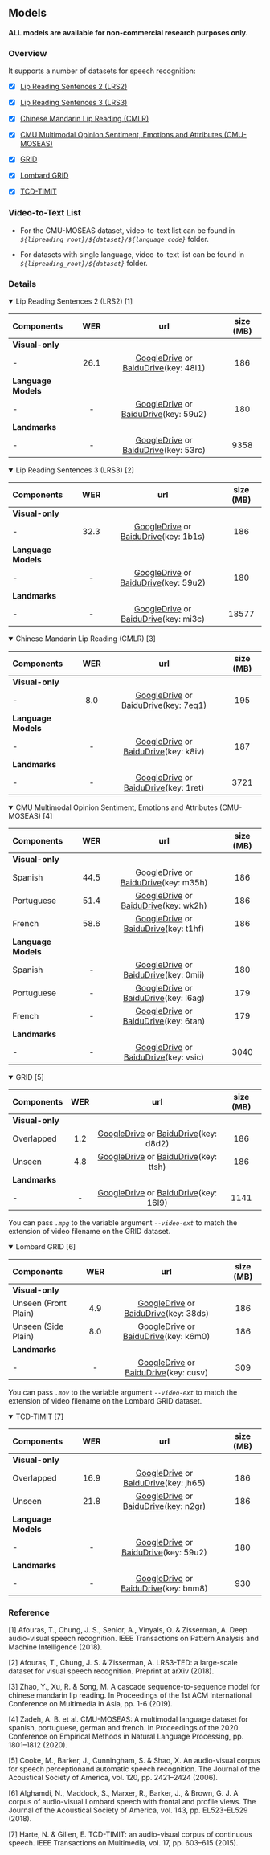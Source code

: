 ## Models
**ALL models are available for non-commercial research purposes only.**

### Overview
It supports a number of datasets for speech recognition:
- [x] [Lip Reading Sentences 2 (LRS2)](https://www.robots.ox.ac.uk/~vgg/data/lip_reading/lrs2.html)
- [x] [Lip Reading Sentences 3 (LRS3)](https://www.robots.ox.ac.uk/~vgg/data/lip_reading/lrs3.html)
- [x] [Chinese Mandarin Lip Reading (CMLR)](https://www.vipazoo.cn/CMLR.html)
- [x] [CMU Multimodal Opinion Sentiment, Emotions and Attributes (CMU-MOSEAS)](http://immortal.multicomp.cs.cmu.edu/cache/multilingual)
- [x] [GRID](http://spandh.dcs.shef.ac.uk/gridcorpus)
- [x] [Lombard GRID](http://spandh.dcs.shef.ac.uk/avlombard)
- [x] [TCD-TIMIT](https://sigmedia.tcd.ie)


### Video-to-Text List
- For the CMU-MOSEAS dataset, video-to-text list can be found in *`${lipreading_root}/${dataset}/${language_code}`* folder.

- For datasets with single language, video-to-text list can be found in *`${lipreading_root}/${dataset}`* folder.


### Details

<details open>

<summary>Lip Reading Sentences 2 (LRS2) [1]</summary>

<p> </p>

|     Components        |  WER |                                             url                                         |  size (MB)  |
|:----------------------|:----:|:---------------------------------------------------------------------------------------:|:-----------:|
|   **Visual-only**     |
| -                     | 26.1 |[GoogleDrive](https://bit.ly/3I25zrH) or [BaiduDrive](https://bit.ly/3BAHBkH)(key: 48l1) |     186     |
| **Language Models**   |
| -                     |   -  |[GoogleDrive](https://bit.ly/3qzWKit) or [BaiduDrive](https://bit.ly/3KgAL7T)(key: 59u2) |     180     |
| **Landmarks**         |
| -                     |   -  |[GoogleDrive](https://bit.ly/3jSMMoz) or [BaiduDrive](https://bit.ly/3BuIwBB)(key: 53rc) |     9358    |

</details>


<details open>

<summary>Lip Reading Sentences 3 (LRS3) [2]</summary>

<p> </p>

|     Components        |  WER |                                             url                                         |  size (MB)  |
|:----------------------|:----:|:---------------------------------------------------------------------------------------:|:-----------:|
|   **Visual-only**     |
| -                     | 32.3 |[GoogleDrive](https://bit.ly/3Bp4gjV) or [BaiduDrive](https://bit.ly/3rIzLCn)(key: 1b1s) |     186     |
| **Language Models**   |
| -                     |   -  |[GoogleDrive](https://bit.ly/3qzWKit) or [BaiduDrive](https://bit.ly/3KgAL7T)(key: 59u2) |     180     |
| **Landmarks**         |
| -                     |   -  |[GoogleDrive](https://bit.ly/33rEsax) or [BaiduDrive](https://bit.ly/3rwQSph)(key: mi3c) |     18577   |

</details>



<details open>

<summary>Chinese Mandarin Lip Reading (CMLR) [3]</summary>

<p> </p>

|     Components        |  WER |                                             url                                         |  size (MB)  |
|:----------------------|:----:|:---------------------------------------------------------------------------------------:|:-----------:|
|   **Visual-only**     |
| -                     |  8.0 |[GoogleDrive](https://bit.ly/3fR8RkU) or [BaiduDrive](https://bit.ly/3IyACLB)(key: 7eq1) |     195     |
| **Language Models**   |
| -                     |   -  |[GoogleDrive](https://bit.ly/3fPxXAJ) or [BaiduDrive](https://bit.ly/3rEcErr)(key: k8iv) |     187     |
| **Landmarks**         |
| -                     |   -  |[GoogleDrive](https://bit.ly/3bvetPL) or [BaiduDrive](https://bit.ly/3o2u53d)(key: 1ret) |     3721    |

</details>


<details open>

<summary>CMU Multimodal Opinion Sentiment, Emotions and Attributes (CMU-MOSEAS) [4]</summary>

<p> </p>

|     Components        |  WER |                                             url                                         |  size (MB)  |
|:----------------------|:----:|:---------------------------------------------------------------------------------------:|:-----------:|
|   **Visual-only**     |
| Spanish               | 44.5 |[GoogleDrive](https://bit.ly/34MjWBW) or [BaiduDrive](https://bit.ly/33rMq3a)(key: m35h) |     186     |
| Portuguese            | 51.4 |[GoogleDrive](https://bit.ly/3HjXCgo) or [BaiduDrive](https://bit.ly/3IqbbMg)(key: wk2h) |     186     |
| French                | 58.6 |[GoogleDrive](https://bit.ly/3Ik6owb) or [BaiduDrive](https://bit.ly/35msiQG)(key: t1hf) |     186     |
| **Language Models**   |
| Spanish               |   -  |[GoogleDrive](https://bit.ly/3rppyJN) or [BaiduDrive](https://bit.ly/3nA3wCN)(key: 0mii) |     180     |
| Portuguese            |   -  |[GoogleDrive](https://bit.ly/3gPvneF) or [BaiduDrive](https://bit.ly/33vL8Es)(key: l6ag) |     179     |
| French                |   -  |[GoogleDrive](https://bit.ly/3LDChSn) or [BaiduDrive](https://bit.ly/3sNnNql)(key: 6tan) |     179     |
| **Landmarks**         |
| -                     |   -  |[GoogleDrive](https://bit.ly/34Cf6ak) or [BaiduDrive](https://bit.ly/3BiFG4c)(key: vsic) |     3040    |


</details>


<details open>

<summary>GRID [5]</summary>

<p> </p>

|     Components        |  WER |                                             url                                         |  size (MB)  |
|:----------------------|:----:|:---------------------------------------------------------------------------------------:|:-----------:|
|   **Visual-only**     |
| Overlapped            |  1.2 |[GoogleDrive](https://bit.ly/3Aa6PWn) or [BaiduDrive](https://bit.ly/3IdamGh)(key: d8d2) |     186     |
| Unseen                |  4.8 |[GoogleDrive](https://bit.ly/3patMVh) or [BaiduDrive](https://bit.ly/3t6459A)(key: ttsh) |     186     |
| **Landmarks**         |
| -                     |   -  |[GoogleDrive](https://bit.ly/2Yzu1PF) or [BaiduDrive](https://bit.ly/30fucjG)(key: 16l9) |     1141    |

You can pass *`.mpg`* to the variable argument *`--video-ext`* to match the extension of video filename on the GRID dataset.

</details>


<details open>

<summary>Lombard GRID [6]</summary>

<p> </p>

|     Components        |  WER |                                             url                                         |  size (MB)  |
|:----------------------|:----:|:---------------------------------------------------------------------------------------:|:-----------:|
|   **Visual-only**     |
| Unseen (Front Plain)  |  4.9 |[GoogleDrive](https://bit.ly/3H5zkGQ) or [BaiduDrive](https://bit.ly/3LE1xI6)(key: 38ds) |     186     |
| Unseen (Side Plain)   |  8.0 |[GoogleDrive](https://bit.ly/3BsGOSO) or [BaiduDrive](https://bit.ly/3sRZYNY)(key: k6m0) |     186     |
| **Landmarks**         |
| -                     |   -  |[GoogleDrive](https://bit.ly/354YOH0) or [BaiduDrive](https://bit.ly/3oWUCA4)(key: cusv) |     309     |

You can pass *`.mov`* to the variable argument *`--video-ext`* to match the extension of video filename on the Lombard GRID dataset.

</details>


<details open>

<summary>TCD-TIMIT [7]</summary>

<p> </p>

|     Components        |  WER |                                             url                                         |  size (MB)  |
|:----------------------|:----:|:---------------------------------------------------------------------------------------:|:-----------:|
|   **Visual-only**     |
| Overlapped            | 16.9 |[GoogleDrive](https://bit.ly/3Fv7u61) or [BaiduDrive](https://bit.ly/33rPlZN)(key: jh65) |     186     |
| Unseen                | 21.8 |[GoogleDrive](https://bit.ly/3530d0N) or [BaiduDrive](https://bit.ly/3nxZjzC)(key: n2gr) |     186     |
| **Language Models**   |
| -                     |   -  |[GoogleDrive](https://bit.ly/3qzWKit) or [BaiduDrive](https://bit.ly/3KgAL7T)(key: 59u2) |     180     |
| **Landmarks**         |
| -                     |   -  |[GoogleDrive](https://bit.ly/3HYmifr) or [BaiduDrive](https://bit.ly/3JFJ6RH)(key: bnm8) |     930     |

</details>

### Reference

[1] Afouras, T., Chung, J. S., Senior, A., Vinyals, O. & Zisserman, A. Deep audio-visual speech recognition. IEEE Transactions on Pattern Analysis and Machine Intelligence (2018).

[2] Afouras, T., Chung, J. S. & Zisserman, A. LRS3-TED: a large-scale dataset for visual speech recognition. Preprint at arXiv (2018).

[3] Zhao, Y., Xu, R. & Song, M. A cascade sequence-to-sequence model for chinese mandarin lip reading. In Proceedings of the 1st ACM International Conference on Multimedia in Asia, pp. 1-6 (2019).

[4] Zadeh, A. B. et al. CMU-MOSEAS: A multimodal language dataset for spanish, portuguese, german and french. In Proceedings of the 2020 Conference on Empirical Methods in Natural Language Processing, pp. 1801–1812 (2020).

[5] Cooke, M., Barker, J., Cunningham, S. & Shao, X. An audio-visual corpus for speech perceptionand automatic speech recognition. The Journal of the Acoustical Society of America, vol. 120, pp. 2421–2424 (2006).

[6] Alghamdi, N., Maddock, S., Marxer, R., Barker, J., & Brown, G. J. A corpus of audio-visual Lombard speech with frontal and profile views. The Journal of the Acoustical Society of America, vol. 143, pp. EL523-EL529 (2018).

[7] Harte, N. & Gillen, E. TCD-TIMIT: an audio-visual corpus of continuous speech. IEEE Transactions on Multimedia, vol. 17, pp. 603–615 (2015).
